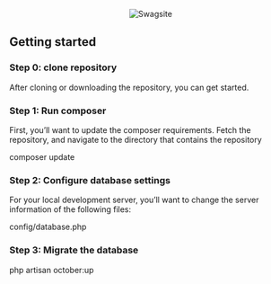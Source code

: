 <p align="center">
    <img src="https://avatars1.githubusercontent.com/u/11575442" alt="Swagsite" />
</p>

## Getting started

### Step 0: clone repository

After cloning or downloading the repository, you can get started.

### Step 1: Run composer

First, you’ll want to update the composer requirements. Fetch the repository, and navigate to the directory that contains the repository

  composer update

### Step 2: Configure database settings

For your local development server, you’ll want to change the server information of the following files:

  config/database.php

### Step 3: Migrate the database

  php artisan october:up
